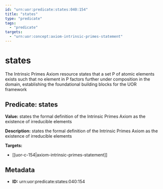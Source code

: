 ```yaml
---
id: "urn:uor:predicate:states:040:154"
title: "states"
type: "predicate"
tags:
  - "predicate"
targets:
  - "urn:uor:concept:axiom-intrinsic-primes-statement"
---
```


# states

The Intrinsic Primes Axiom resource states that a set P of atomic elements exists such that no element in P factors further under composition in the domain, establishing the foundational building blocks for the UOR framework

## Predicate: states

**Value:** states the formal definition of the Intrinsic Primes Axiom as the existence of irreducible elements

**Description:** states the formal definition of the Intrinsic Primes Axiom as the existence of irreducible elements

**Targets:**

- [[uor-c-154|axiom-intrinsic-primes-statement]]

## Metadata

- **ID:** urn:uor:predicate:states:040:154
